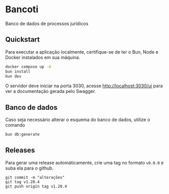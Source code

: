 # Bancoti
Banco de dados de processos jurídicos

## Quickstart
Para executar a aplicação localmente, certifique-se de ter o Bun, Node e Docker instalados em sua máquina.

```bash
docker compose up -d
bun install
bun dev
```

O servidor deve iniciar na porta 3030, acesse [http://localhost:3030/ui](http://localhost:3030/ui) para ver a documentação gerada pelo Swagger.

## Banco de dados

Caso seja necessário alterar o esquema do banco de dados, utilize o comando

```bash
bun db:generate
```

## Releases

Para gerar uma release automáticamente, crie uma tag no formato `v0.0.0` e suba ela para o github.

```
git commit -m "alterações"
git tag v1.20.4
git push origin tag v1.20.4
```